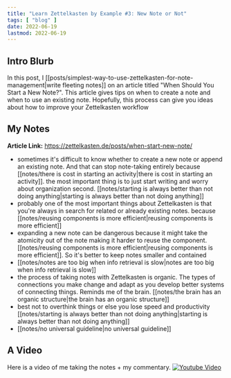 ```yaml
---
title: "Learn Zettelkasten by Example #3: New Note or Not"
tags: [ "blog" ]
date: 2022-06-19
lastmod: 2022-06-19
---
```

## Intro Blurb
In this post, I [[posts/simplest-way-to-use-zettelkasten-for-note-management|write fleeting notes]] on an article titled "When Should You Start a New Note?". This article gives tips on when to create a note and when to use an existing note. Hopefully, this process can give you ideas about how to improve your Zettelkasten workflow

## My Notes
**Article Link:** https://zettelkasten.de/posts/when-start-new-note/

- sometimes it's difficult to know whether to create a new note or append an existing note. And that can stop note-taking entirely because [[notes/there is cost in starting an activity|there is cost in starting an activity]]. the most important thing is to just start writing and worry about organization second. [[notes/starting is always better than not doing anything|starting is always better than not doing anything]]
- probably one of the most important things about Zettelkasten is that you're always in search for related or already existing notes. because [[notes/reusing components is more efficient|reusing components is more efficient]]
- expanding a new note can be dangerous because it might take the atomicity out of the note making it harder to reuse the component. [[notes/reusing components is more efficient|reusing components is more efficient]]. So it's better to keep notes smaller and contained
- [[notes/notes are too big when info retrieval is slow|notes are too big when info retrieval is slow]]
- the process of taking notes with Zettelkasten is organic. The types of connections you make change and adapt as you develop better systems of connecting things. Reminds me of the brain. [[notes/the brain has an organic structure|the brain has an organic structure]]
- best not to overthink things or else you lose speed and productivity [[notes/starting is always better than not doing anything|starting is always better than not doing anything]]
- [[notes/no universal guideline|no universal guideline]]

## A Video
Here is a video of me taking the notes + my commentary.
[![Youtube Video](https://img.youtube.com/vi/1ROOE24PskI/0.jpg)](https://www.youtube.com/watch?v=1ROOE24PskI)